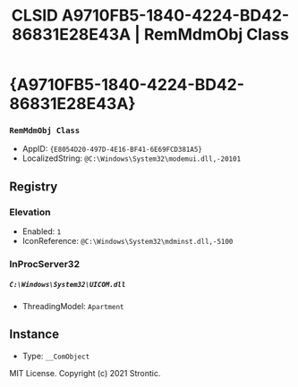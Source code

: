 ﻿---
title: "CLSID A9710FB5-1840-4224-BD42-86831E28E43A | RemMdmObj Class"
excerpt: What is COM-Object CLSID A9710FB5-1840-4224-BD42-86831E28E43A?
---

# {A9710FB5-1840-4224-BD42-86831E28E43A}

### `RemMdmObj Class`
* AppID: `{E8054D20-497D-4E16-BF41-6E69FCD381A5}`
* LocalizedString: `@C:\Windows\System32\modemui.dll,-20101`

## Registry


### Elevation

* Enabled: `1`
* IconReference: `@C:\Windows\System32\mdminst.dll,-5100`

### InProcServer32

##### `C:\Windows\System32\UICOM.dll`
* ThreadingModel: `Apartment`

## Instance

* Type: `__ComObject`

MIT License. Copyright (c) 2021 Strontic.


